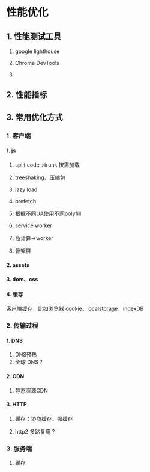 # 性能优化

## 1. 性能测试工具

1. google lighthouse
2. Chrome DevTools

3.

## 2. 性能指标

## 3. 常用优化方式

### 1. 客户端

#### 1. js

1. split code->trunk  按需加载
2. treeshaking、压缩包
3. lazy load
4. prefetch
5. 根据不同UA使用不同polyfill

6. service worker
7. 高计算->worker
8. 骨架屏

#### 2. assets

#### 3. dom、css

#### 4. 缓存

客户端缓存，比如浏览器
cookie、localstorage、indexDB

### 2. 传输过程

#### 1. DNS

1. DNS预热
2. 全球 DNS？

#### 2. CDN

1. 静态资源CDN

#### 3. HTTP

1. 缓存：协商缓存、强缓存

2. http2 多路复用？

### 3. 服务端

1. 缓存
